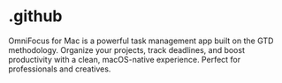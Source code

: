 # .github
OmniFocus for Mac is a powerful task management app built on the GTD methodology. Organize your projects, track deadlines, and boost productivity with a clean, macOS-native experience. Perfect for professionals and creatives.
